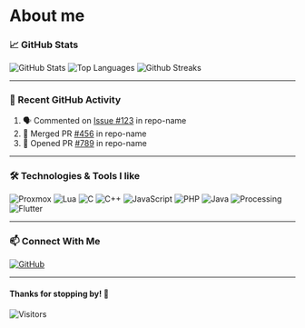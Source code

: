 # About me

### 📈 GitHub Stats

![GitHub Stats](https://github-readme-stats.vercel.app/api?username=alexxasO&show_icons=true&theme=dark)
![Top Languages](https://github-readme-stats.vercel.app/api/top-langs/?username=alexxasO&layout=compact&theme=dark)
![Github Streaks](https://github-readme-streak-stats.herokuapp.com/?user=alexxaso&theme=dark)

---

### 🚀 Recent GitHub Activity

<!--START_SECTION:activity-->
1. 🗣 Commented on [Issue #123](https://github.com/alexxasO/repo-name/issues/123) in repo-name
2. 🎉 Merged PR [#456](https://github.com/alexxasO/repo-name/pull/456) in repo-name
3. 💪 Opened PR [#789](https://github.com/alexxasO/repo-name/pull/789) in repo-name
<!--END_SECTION:activity-->

---

### 🛠️ Technologies & Tools I like

![Proxmox](https://img.shields.io/badge/Proxmox-F47E00?style=for-the-badge&logo=proxmox&logoColor=white)
![Lua](https://img.shields.io/badge/Lua-2C2D72?style=for-the-badge&logo=lua&logoColor=white)
![C](https://img.shields.io/badge/C-A8B9CC?style=for-the-badge&logo=c&logoColor=black)
![C++](https://img.shields.io/badge/C++-00599C?style=for-the-badge&logo=c%2B%2B&logoColor=white)
![JavaScript](https://img.shields.io/badge/JavaScript-F7DF1E?style=for-the-badge&logo=javascript&logoColor=black)
![PHP](https://img.shields.io/badge/PHP-777BB4?style=for-the-badge&logo=php&logoColor=white)
![Java](https://img.shields.io/badge/Java-007396?style=for-the-badge&logo=java&logoColor=white)
![Processing](https://img.shields.io/badge/Processing-0096D5?style=for-the-badge&logo=processing-foundation&logoColor=white)
![Flutter](https://img.shields.io/badge/Flutter-02569B?style=for-the-badge&logo=flutter&logoColor=white)

---

### 📫 Connect With Me

[![GitHub](https://img.shields.io/badge/GitHub-333?style=flat&logo=github)](https://github.com/alexxasO)

---

#### Thanks for stopping by! 🚀

![Visitors](https://api.visitorbadge.io/api/visitors?path=alexxasO&countColor=%23263759)